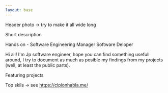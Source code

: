 ```yaml
---
layout: base
---
```


Header photo -> try to make it all wide long

Short description

Hands on - Software Engineering Manager
Software Deloper


Hi all! I'm Jp software engineer, hope you can find something usefull around, I try to document as much as posible my findings from my projects (well, at least the public parts).

Featuring projects

Top skils -> see https://cipionhabla.me/